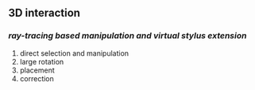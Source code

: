 ## 3D interaction 
### *ray-tracing based manipulation and virtual stylus extension*
  1. direct selection and manipulation
  2. large rotation
  3. placement
  4. correction
